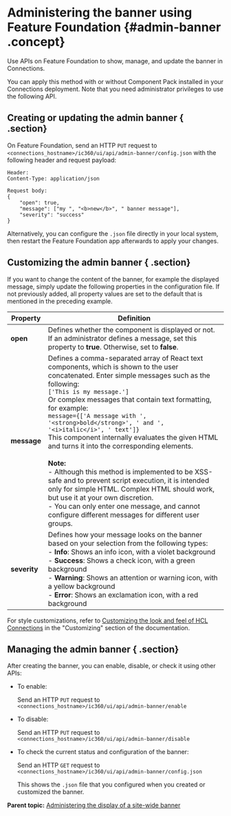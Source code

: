 # Administering the banner using Feature Foundation {#admin-banner .concept}

Use APIs on Feature Foundation to show, manage, and update the banner in Connections.

You can apply this method with or without Component Pack installed in your Connections deployment. Note that you need administrator privileges to use the following API.

## Creating or updating the admin banner { .section}

On Feature Foundation, send an HTTP `PUT` request to `<connections_hostname>/ic360/ui/api/admin-banner/config.json` with the following header and request payload:

```
Header: 
Content-Type: application/json

Request body:
{
    "open": true,
    "message": ["my ", "<b>new</b>", " banner message"],
    "severity": "success"
}
```

Alternatively, you can configure the `.json` file directly in your local system, then restart the Feature Foundation app afterwards to apply your changes.

## Customizing the admin banner { .section}

If you want to change the content of the banner, for example the displayed message, simply update the following properties in the configuration file. If not previously added, all property values are set to the default that is mentioned in the preceding example.

|Property|Definition|
|--------|----------|
|**open**|Defines whether the component is displayed or not. If an administrator defines a message, set this property to **true**. Otherwise, set to **false**.|
|**message**|Defines a comma-separated array of React text components, which is shown to the user concatenated. Enter simple messages such as the following: <br> `['This is my message.']` <br> Or complex messages that contain text formatting, for example: <br> `message={['A message with ', '<strong>bold</strong>', ' and ', '<i>italic</i>', ' text']}` <br> This component internally evaluates the given HTML and turns it into the corresponding elements. <br> <br> **Note:** <br> -   Although this method is implemented to be XSS-safe and to prevent script execution, it is intended only for simple HTML. Complex HTML should work, but use it at your own discretion. <br> -   You can only enter one message, and cannot configure different messages for different user groups.|
|**severity**|Defines how your message looks on the banner based on your selection from the following types: <br> -   **Info**: Shows an info icon, with a violet background <br> -   **Success**: Shows a check icon, with a green background <br> -   **Warning**: Shows an attention or warning icon, with a yellow background <br> -   **Error**: Shows an exclamation icon, with a red background|

For style customizations, refer to [Customizing the look and feel of HCL Connections](../customize/customizing-look-and-feel.md#administrative-banner) in the "Customizing" section of the documentation.

## Managing the admin banner { .section}

After creating the banner, you can enable, disable, or check it using other APIs:

-   To enable:

    Send an HTTP `PUT` request to `<connections_hostname>/ic360/ui/api/admin-banner/enable`
    
-   To disable:

    Send an HTTP `PUT` request to `<connections_hostname>/ic360/ui/api/admin-banner/disable`

-   To check the current status and configuration of the banner:

    Send an HTTP `GET` request to `<connections_hostname>/ic360/ui/api/admin-banner/config.json`
    
    This shows the `.json` file that you configured when you created or customized the banner.


**Parent topic:** [Administering the display of a site-wide banner](../admin/admin_banner_onprem.md)

